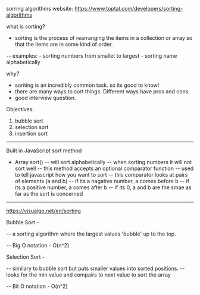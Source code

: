 sorring algorithms website:
https://www.toptal.com/developers/sorting-algorithms


what is sorting?
- sorting is the process of rearranging the items in a collection or array so that the items are in some kind of order.

-- examples:
    - sorting numbers from smallet to largest
    - sorting name alphabetically

why?
- soriting is an incredibly common task. so its good to know!
- there are many ways to sort things. Different ways have pros and cons.
- good interview question.

Objectives:

1. bubble sort
2. selection sort
3. insertion sort

*******************************************************************************

Built in JavaScript sort method

- Array.sort()
-- will sort alphabetically
-- when sorting numbers it will not sort well
-- this method accepts an optional comparator function
-- used to tell javascript how you want to sort
-- this comparator looks at pairs of elements (a and b)
    -- if its a nagative number, a comes before b
    -- if its a positive number, a comes after b
    -- if its 0, a and b are the smae as far as the sort is concerned

*******************************************************************************

https://visualgo.net/en/sorting

Bubble Sort -

-- a sorting algorithm where the largest values 'bubble' up to the top.

-- Big O notation
    - O(n^2)

Selection Sort - 

-- similary to bubble sort but puts smaller values into sorted positions. 
-- looks for the min value and compairs to next value to sort the array

-- Bit O notation
    - O(n^2)